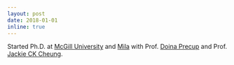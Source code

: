 ```yaml
---
layout: post
date: 2018-01-01
inline: true
---
```

Started Ph.D. at [McGill University](https://www.cs.mcgill.ca) and [Mila](https://mila.quebec) with Prof. [Doina Precup](http://www.cs.mcgill.ca/~dprecup/) and Prof. [Jackie CK Cheung](http://cs.mcgill.ca/~jcheung/index.html).


